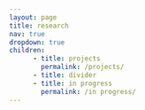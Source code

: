 ```yaml
---
layout: page
title: research
nav: true
dropdown: true
children:  
      - title: projects
        permalink: /projects/
      - title: divider
      - title: in progress
        permalink: /in progress/
---
```

